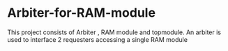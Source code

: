 # Arbiter-for-RAM-module
This project consists of Arbiter , RAM module and topmodule. An arbiter is used to interface 2 requesters accessing a single RAM module
